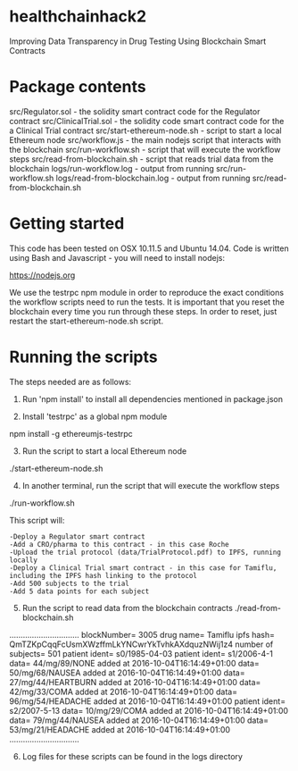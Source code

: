 # healthchainhack2
Improving Data Transparency in Drug Testing Using Blockchain Smart Contracts

Package contents
================

src/Regulator.sol - the solidity smart contract code for the Regulator contract
src/ClinicalTrial.sol - the solidity code smart contract code for the a Clinical Trial contract
src/start-ethereum-node.sh - script to start a local Ethereum node
src/workflow.js - the main nodejs script that interacts with the blockchain
src/run-workflow.sh - script that will execute the workflow steps
src/read-from-blockchain.sh - script that reads trial data from the blockchain
logs/run-workflow.log - output from running src/run-workflow.sh
logs/read-from-blockchain.log - output from running src/read-from-blockchain.sh

Getting started
===============

This code has been tested on OSX 10.11.5 and Ubuntu 14.04. Code is written using Bash and Javascript - you will need to install nodejs:

https://nodejs.org

We use the testrpc npm module in order to reproduce the exact conditions the workflow scripts need to run the tests. It is important that you reset the blockchain every time you run through these steps. In order to reset, just restart the start-ethereum-node.sh script.

Running the scripts
===================

The steps needed are as follows:

1) Run 'npm install' to install all dependencies mentioned in package.json

2) Install 'testrpc' as a global npm module

npm install -g ethereumjs-testrpc

3) Run the script to start a local Ethereum node

./start-ethereum-node.sh

4) In another terminal, run the script that will execute the workflow steps

./run-workflow.sh

This script will:

	-Deploy a Regulator smart contract
	-Add a CRO/pharma to this contract - in this case Roche
	-Upload the trial protocol (data/TrialProtocol.pdf) to IPFS, running locally
	-Deploy a Clinical Trial smart contract - in this case for Tamiflu, including the IPFS hash linking to the protocol
	-Add 500 subjects to the trial
	-Add 5 data points for each subject

5) Run the script to read data from the blockchain contracts
./read-from-blockchain.sh

...............................
blockNumber= 3005
drug name= Tamiflu
ipfs hash= QmTZKpCqqFcUsmXWzffmLkYNCwrYkTvhkAXdquzNWij1z4
number of subjects= 501
patient ident= s0/1985-04-03
patient ident= s1/2006-4-1
	 data=  44/mg/89/NONE added at 2016-10-04T16:14:49+01:00
	 data=  50/mg/68/NAUSEA added at 2016-10-04T16:14:49+01:00
	 data=  27/mg/44/HEARTBURN added at 2016-10-04T16:14:49+01:00
	 data=  42/mg/33/COMA added at 2016-10-04T16:14:49+01:00
	 data=  96/mg/54/HEADACHE added at 2016-10-04T16:14:49+01:00
patient ident= s2/2007-5-13
	 data=  10/mg/29/COMA added at 2016-10-04T16:14:49+01:00
	 data=  79/mg/44/NAUSEA added at 2016-10-04T16:14:49+01:00
	 data=  53/mg/21/HEADACHE added at 2016-10-04T16:14:49+01:00
...............................

6) Log files for these scripts can be found in the logs directory
